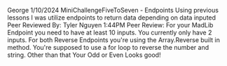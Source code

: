 George
1/10/2024
MiniChallengeFiveToSeven - Endpoints
Using previous lessons I was utilize endpoints to return data depending on data inputed
Peer Reviewed By: Tyler Nguyen 1:44PM
Peer Review: 
For your MadLib Endpoint you need to have at least 10 inputs. You currently only have 2 inputs.
For both Reverse Endpoints you're using the Array.Reverse built in method. You're supposed to use a for loop to reverse the number and string.
Other than that Your Odd or Even Looks good!
